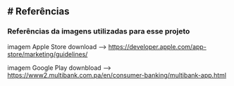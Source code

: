 ## # Referências

### Referências da imagens utilizadas para esse projeto

imagem Apple Store download --> https://developer.apple.com/app-store/marketing/guidelines/

imagem Google Play downbload --> https://www2.multibank.com.pa/en/consumer-banking/multibank-app.html

